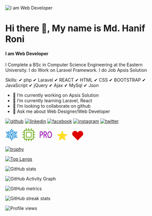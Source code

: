 ![I am Web Developer](https://scontent.fcgp17-1.fna.fbcdn.net/v/t1.6435-9/141567811_2817481538500182_3906010509372281836_n.jpg?_nc_cat=107&ccb=1-5&_nc_sid=8bfeb9&_nc_eui2=AeFzTEMOJ5IceZ9XHVG-ey2b_mmbTck_D03-aZtNyT8PTUgQr9kp8tZY-uG8G_6O7JfcpLMcjpvGUQSlMHFat1Xk&_nc_ohc=LBqiYQcoVo8AX8bgWTs&_nc_ht=scontent.fcgp17-1.fna&oh=c6d1aa0920b65ff9118aea1d68625f4b&oe=61BB506A)
# Hi there 👋, My name is Md. Hanif Roni
#### I am Web Developer

I Complete a BSc in Computer Science Engineering at the Eastern University. I do Work on Laravel Framework. I do Job Apsis Solution

Skills:
✔ php 
✔ Laravel
✔ REACT
✔ HTML
✔ CSS
✔ BOOTSTRAP
✔ JavaScript
✔ jQuery
✔ Ajax
✔ MySql
✔ Json

- 🔭 I’m currently working on Apsis Solution 
- 🌱 I’m currently learning Laravel, React 
- 👯 I’m looking to collaborate on github 
- 💬 Ask me about Web Designer/Web Developer  


[<img src='https://cdn.jsdelivr.net/npm/simple-icons@3.0.1/icons/github.svg' alt='github' height='40'>](https://github.com/MHRONY96)  [<img src='https://cdn.jsdelivr.net/npm/simple-icons@3.0.1/icons/linkedin.svg' alt='linkedin' height='40'>](https://www.linkedin.com/in/md-hanif-rony-1599a5135/)  [<img src='https://cdn.jsdelivr.net/npm/simple-icons@3.0.1/icons/facebook.svg' alt='facebook' height='40'>](https://www.facebook.com/mhronyeu)  [<img src='https://cdn.jsdelivr.net/npm/simple-icons@3.0.1/icons/instagram.svg' alt='instagram' height='40'>](https://www.instagram.com/mhronyinst/)  [<img src='https://cdn.jsdelivr.net/npm/simple-icons@3.0.1/icons/twitter.svg' alt='twitter' height='40'>](https://twitter.com/mhrony_Tw)  

<a href='https://archiveprogram.github.com/'><img src='https://raw.githubusercontent.com/acervenky/animated-github-badges/master/assets/acbadge.gif' width='40' height='40'></a> <a href='https://docs.github.com/en/developers'><img src='https://raw.githubusercontent.com/acervenky/animated-github-badges/master/assets/devbadge.gif' width='40' height='40'></a> <a href='https://github.com/pricing'><img src='https://raw.githubusercontent.com/acervenky/animated-github-badges/master/assets/pro.gif' width='40' height='40'></a> <a href='https://stars.github.com/'><img src='https://raw.githubusercontent.com/acervenky/animated-github-badges/master/assets/starbadge.gif' width='35' height='35'></a> <a href='https://docs.github.com/en/github/supporting-the-open-source-community-with-github-sponsors'><img src='https://raw.githubusercontent.com/acervenky/animated-github-badges/master/assets/sponsorbadge.gif' width='35' height='35'></a> 

[![trophy](https://github-profile-trophy.vercel.app/?username=MHRONY96)](https://github.com/ryo-ma/github-profile-trophy)

[![Top Langs](https://github-readme-stats.vercel.app/api/top-langs/?username=MHRONY96)](https://github.com/anuraghazra/github-readme-stats)

![GitHub stats](https://github-readme-stats.vercel.app/api?username=MHRONY96&show_icons=true&count_private=true)  

![GitHub Activity Graph](https://activity-graph.herokuapp.com/graph?username=MHRONY96)  

![GitHub metrics](https://metrics.lecoq.io/MHRONY96)  

![GitHub streak stats](https://github-readme-streak-stats.herokuapp.com/?user=MHRONY96)  

![Profile views](https://gpvc.arturio.dev/MHRONY96)  

